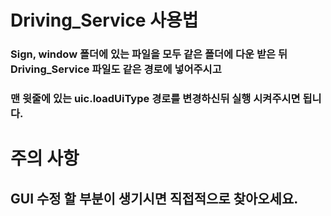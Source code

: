 # Driving_Service 사용법

### Sign, window 폴더에 있는 파일을 모두 같은 폴더에 다운 받은 뒤 Driving_Service 파일도 같은 경로에 넣어주시고
### 맨 윗줄에 있는 uic.loadUiType 경로를 변경하신뒤 실행 시켜주시면 됩니다.



# 주의 사항

## GUI 수정 할 부분이 생기시면 직접적으로 찾아오세요.

